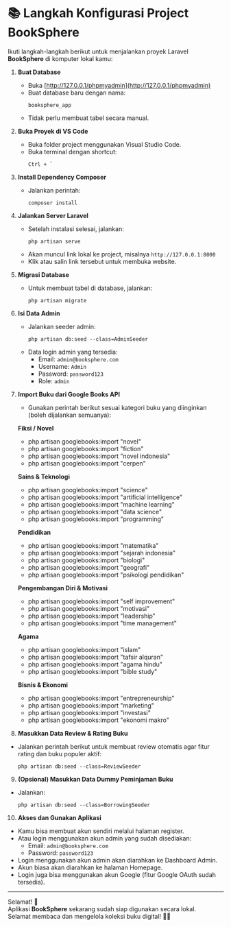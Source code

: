 # 📚 Langkah Konfigurasi Project BookSphere

Ikuti langkah-langkah berikut untuk menjalankan proyek Laravel **BookSphere** di komputer lokal kamu:

1. **Buat Database**

    - Buka [http://127.0.0.1/phpmyadmin](http://127.0.0.1/phpmyadmin)
    - Buat database baru dengan nama:
        ```
        booksphere_app
        ```
    - Tidak perlu membuat tabel secara manual.

2. **Buka Proyek di VS Code**

    - Buka folder project menggunakan Visual Studio Code.
    - Buka terminal dengan shortcut:
        ```
        Ctrl + `
        ```

3. **Install Dependency Composer**

    - Jalankan perintah:
        ```
        composer install
        ```

4. **Jalankan Server Laravel**

    - Setelah instalasi selesai, jalankan:
        ```
        php artisan serve
        ```
    - Akan muncul link lokal ke project, misalnya `http://127.0.0.1:8000`
    - Klik atau salin link tersebut untuk membuka website.

5. **Migrasi Database**

    - Untuk membuat tabel di database, jalankan:
        ```
        php artisan migrate
        ```

6. **Isi Data Admin**

    - Jalankan seeder admin:
        ```
        php artisan db:seed --class=AdminSeeder
        ```
    - Data login admin yang tersedia:
        - Email: `admin@booksphere.com`
        - Username: `Admin`
        - Password: `password123`
        - Role: `admin`

7. **Import Buku dari Google Books API**

    - Gunakan perintah berikut sesuai kategori buku yang diinginkan (boleh dijalankan semuanya):

    **Fiksi / Novel**

    - php artisan googlebooks:import "novel"
    - php artisan googlebooks:import "fiction"
    - php artisan googlebooks:import "novel indonesia"
    - php artisan googlebooks:import "cerpen"

    **Sains & Teknologi**

    - php artisan googlebooks:import "science"
    - php artisan googlebooks:import "artificial intelligence"
    - php artisan googlebooks:import "machine learning"
    - php artisan googlebooks:import "data science"
    - php artisan googlebooks:import "programming"

    **Pendidikan**

    - php artisan googlebooks:import "matematika"
    - php artisan googlebooks:import "sejarah indonesia"
    - php artisan googlebooks:import "biologi"
    - php artisan googlebooks:import "geografi"
    - php artisan googlebooks:import "psikologi pendidikan"

    **Pengembangan Diri & Motivasi**

    - php artisan googlebooks:import "self improvement"
    - php artisan googlebooks:import "motivasi"
    - php artisan googlebooks:import "leadership"
    - php artisan googlebooks:import "time management"

    **Agama**

    - php artisan googlebooks:import "islam"
    - php artisan googlebooks:import "tafsir alquran"
    - php artisan googlebooks:import "agama hindu"
    - php artisan googlebooks:import "bible study"

    **Bisnis & Ekonomi**

    - php artisan googlebooks:import "entrepreneurship"
    - php artisan googlebooks:import "marketing"
    - php artisan googlebooks:import "investasi"
    - php artisan googlebooks:import "ekonomi makro"

8. **Masukkan Data Review & Rating Buku**

-   Jalankan perintah berikut untuk membuat review otomatis agar fitur rating dan buku populer aktif:
    ```
    php artisan db:seed --class=ReviewSeeder
    ```

9. **(Opsional) Masukkan Data Dummy Peminjaman Buku**

-   Jalankan:
    ```
    php artisan db:seed --class=BorrowingSeeder
    ```

10. **Akses dan Gunakan Aplikasi**

-   Kamu bisa membuat akun sendiri melalui halaman register.
-   Atau login menggunakan akun admin yang sudah disediakan:
    -   Email: `admin@booksphere.com`
    -   Password: `password123`
-   Login menggunakan akun admin akan diarahkan ke Dashboard Admin.
-   Akun biasa akan diarahkan ke halaman Homepage.
-   Login juga bisa menggunakan akun Google (fitur Google OAuth sudah tersedia).

---

Selamat! 🎉  
Aplikasi **BookSphere** sekarang sudah siap digunakan secara lokal.  
Selamat membaca dan mengelola koleksi buku digital! 📖✨
